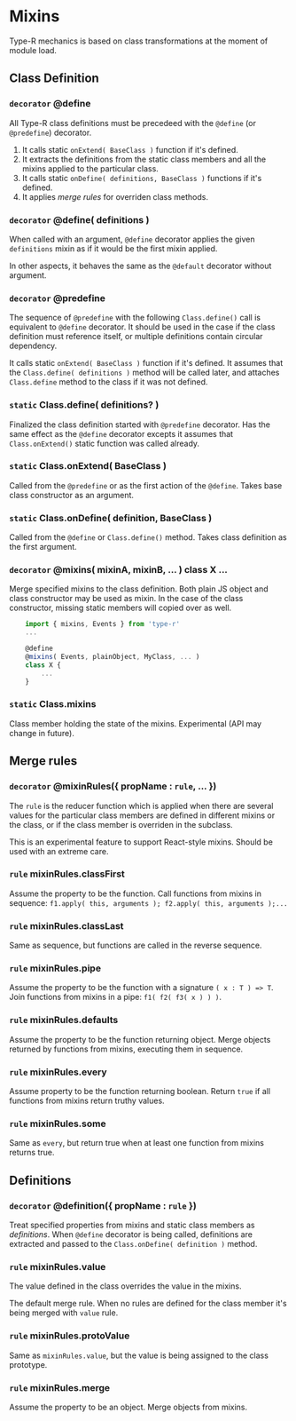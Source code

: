 # Mixins

Type-R mechanics is based on class transformations at the moment of module load.

## Class Definition

### `decorator` @define

All Type-R class definitions must be precedeed with the `@define` (or `@predefine`) decorator.

1. It calls static `onExtend( BaseClass )` function if it's defined.
2. It extracts the definitions from the static class members and all the mixins applied to the particular class.
3. It calls static `onDefine( definitions, BaseClass )` functions if it's defined.
4. It applies _merge rules_ for overriden class methods.

### `decorator` @define( definitions )

When called with an argument, `@define` decorator applies the given `definitions` mixin as if it would be the first mixin applied.

In other aspects, it behaves the same as the `@default` decorator without argument.

### `decorator` @predefine

The sequence of `@predefine` with the following `Class.define()` call is equivalent to `@define` decorator. It should be used in the case if the class definition must reference itself, or multiple definitions contain circular dependency. 

It calls static `onExtend( BaseClass )` function if it's defined. It assumes that the `Class.define( definitions )` method will be called later, and attaches `Class.define` method to the class if it was not defined.

### `static` Class.define( definitions? )

Finalized the class definition started with `@predefine` decorator. Has the same effect as the `@define` decorator excepts it assumes that `Class.onExtend()` static function was called already.

### `static` Class.onExtend( BaseClass )

Called from the `@predefine` or as the first action of the `@define`. Takes base class constructor as an argument.

### `static` Class.onDefine( definition, BaseClass )

Called from the `@define` or `Class.define()` method. Takes class definition as the first argument.

### `decorator` @mixins( mixinA, mixinB, ... ) class X ...

Merge specified mixins to the class definition. Both plain JS object and class constructor may be used as mixin. In the case of the class constructor, missing static members will copied over as well.

```javascript
    import { mixins, Events } from 'type-r'
    ...

    @define
    @mixins( Events, plainObject, MyClass, ... )
    class X {
        ...
    }
```

### `static` Class.mixins

Class member holding the state of the mixins. Experimental (API may change in future).

## Merge rules

### `decorator` @mixinRules({ propName : `rule`, ... }) 

The `rule` is the reducer function which is applied when there are several values for the particular class members are defined in different mixins or the class, or if the class member is overriden in the subclass.

<aside class="warning">
This is an experimental feature to support React-style mixins. Should be used with an extreme care.
</aside>

### `rule` mixinRules.classFirst

Assume the property to be the function. Call functions from mixins in sequence: `f1.apply( this, arguments ); f2.apply( this, arguments );...`

### `rule` mixinRules.classLast
Same as sequence, but functions are called in the reverse sequence.

### `rule` mixinRules.pipe

Assume the property to be the function with a signature `( x : T ) => T`. Join functions from mixins in a pipe: `f1( f2( f3( x ) ) )`.

### `rule` mixinRules.defaults

Assume the property to be the function returning object. Merge objects returned by functions from mixins, executing them in sequence.

### `rule` mixinRules.every

Assume property to be the function returning boolean. Return `true` if all functions from mixins return truthy values.

### `rule` mixinRules.some

Same as `every`, but return true when at least one function from mixins returns true.

## Definitions

### `decorator` @definition({ propName : `rule` })

Treat specified properties from mixins and static class members as _definitions_. When `@define` decorator is being called, definitions are extracted and passed to the `Class.onDefine( definition )` method.

### `rule` mixinRules.value

The value defined in the class overrides the value in the mixins.

The default merge rule. When no rules are defined for the class member it's being merged with `value` rule.

### `rule` mixinRules.protoValue

Same as `mixinRules.value`, but the value is being assigned to the class prototype.

### `rule` mixinRules.merge

Assume the property to be an object. Merge objects from mixins.
